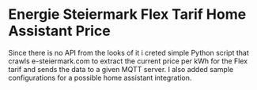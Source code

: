# Energie Steiermark Flex Tarif Home Assistant Price

Since there is no API from the looks of it i creted  simple Python script that crawls e-steiermark.com to extract the current price per kWh for the Flex tarif and sends the data to a given MQTT server. I also added sample configurations for a possible home assistant integration.

